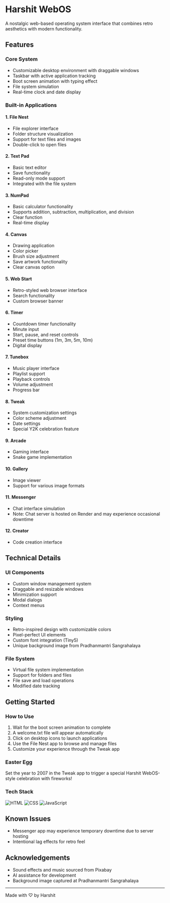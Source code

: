 # Harshit WebOS

A nostalgic web-based operating system interface that combines retro aesthetics with modern functionality. 

## Features

### Core System
- Customizable desktop environment with draggable windows
- Taskbar with active application tracking
- Boot screen animation with typing effect
- File system simulation
- Real-time clock and date display

### Built-in Applications

#### 1. File Nest
- File explorer interface
- Folder structure visualization
- Support for text files and images
- Double-click to open files

#### 2. Text Pad
- Basic text editor
- Save functionality
- Read-only mode support
- Integrated with the file system

#### 3. NumPad
- Basic calculator functionality
- Supports addition, subtraction, multiplication, and division
- Clear function
- Real-time display

#### 4. Canvas
- Drawing application
- Color picker
- Brush size adjustment
- Save artwork functionality
- Clear canvas option

#### 5. Web Start
- Retro-styled web browser interface
- Search functionality
- Custom browser banner

#### 6. Timer
- Countdown timer functionality
- Minute input
- Start, pause, and reset controls
- Preset time buttons (1m, 3m, 5m, 10m)
- Digital display

#### 7. Tunebox
- Music player interface
- Playlist support
- Playback controls
- Volume adjustment
- Progress bar

#### 8. Tweak
- System customization settings
- Color scheme adjustment
- Date settings
- Special Y2K celebration feature

#### 9. Arcade
- Gaming interface
- Snake game implementation

#### 10. Gallery
- Image viewer
- Support for various image formats

#### 11. Messenger
- Chat interface simulation
- Note: Chat server is hosted on Render and may experience occasional downtime

#### 12. Creator
- Code creation interface

## Technical Details

### UI Components
- Custom window management system
- Draggable and resizable windows
- Minimization support
- Modal dialogs
- Context menus

### Styling
- Retro-inspired design with customizable colors
- Pixel-perfect UI elements
- Custom font integration (Tiny5)
- Unique background image from Pradhanmantri Sangrahalaya

### File System
- Virtual file system implementation
- Support for folders and files
- File save and load operations
- Modified date tracking

## Getting Started

### How to Use
1. Wait for the boot screen animation to complete
2. A welcome.txt file will appear automatically
3. Click on desktop icons to launch applications
4. Use the File Nest app to browse and manage files
5. Customize your experience through the Tweak app

### Easter Egg
Set the year to 2007 in the Tweak app to trigger a special Harshit WebOS-style celebration with fireworks!

### Tech Stack
![HTML](https://img.shields.io/badge/HTML-orange?style=for-the-badge&logo=html5&logoColor=white)
![CSS](https://img.shields.io/badge/CSS-blue?style=for-the-badge&logo=css3&logoColor=white)
![JavaScript](https://img.shields.io/badge/JavaScript-yellow?style=for-the-badge&logo=javascript&logoColor=white)

## Known Issues
- Messenger app may experience temporary downtime due to server hosting
- Intentional lag effects for retro feel

## Acknowledgements
- Sound effects and music sourced from Pixabay
- AI assistance for development
- Background image captured at Pradhanmantri Sangrahalaya

---

Made with ♡ by Harshit